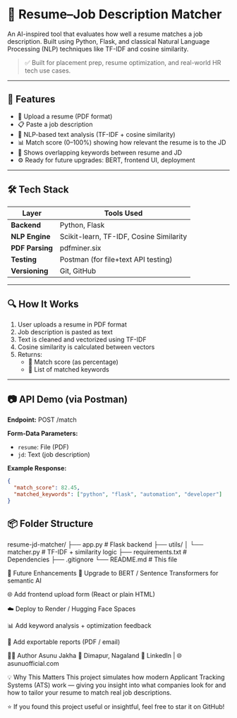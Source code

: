 # 🧠 Resume–Job Description Matcher

An AI-inspired tool that evaluates how well a resume matches a job description. Built using Python, Flask, and classical Natural Language Processing (NLP) techniques like TF-IDF and cosine similarity.

> ✅ Built for placement prep, resume optimization, and real-world HR tech use cases.

---

## 🚀 Features

- 📄 Upload a resume (PDF format)
- 📋 Paste a job description
- 🧠 NLP-based text analysis (TF-IDF + cosine similarity)
- 📊 Match score (0–100%) showing how relevant the resume is to the JD
- 🧾 Shows overlapping keywords between resume and JD
- ⚙️ Ready for future upgrades: BERT, frontend UI, deployment

---

## 🛠 Tech Stack

| Layer         | Tools Used                    |
|---------------|-------------------------------|
| **Backend**   | Python, Flask                 |
| **NLP Engine**| Scikit-learn, TF-IDF, Cosine Similarity |
| **PDF Parsing**| pdfminer.six                 |
| **Testing**   | Postman (for file+text API testing) |
| **Versioning**| Git, GitHub                   |

---

## 🔍 How It Works

1. User uploads a resume in PDF format
2. Job description is pasted as text
3. Text is cleaned and vectorized using TF-IDF
4. Cosine similarity is calculated between vectors
5. Returns:
   - 🎯 Match score (as percentage)
   - 🧩 List of matched keywords

---

## 📷 API Demo (via Postman)

**Endpoint:**
POST /match



**Form-Data Parameters:**
- `resume`: File (PDF)
- `jd`: Text (job description)

**Example Response:**
```json
{
  "match_score": 82.45,
  "matched_keywords": ["python", "flask", "automation", "developer"]
}
```
## 📦 Folder Structure
resume-jd-matcher/
├── app.py # Flask backend
├── utils/
│ └── matcher.py # TF-IDF + similarity logic
├── requirements.txt # Dependencies
├── .gitignore
└── README.md # This file

🧠 Future Enhancements
🤖 Upgrade to BERT / Sentence Transformers for semantic AI

🌐 Add frontend upload form (React or plain HTML)

☁️ Deploy to Render / Hugging Face Spaces

📊 Add keyword analysis + optimization feedback

📁 Add exportable reports (PDF / email)

👨‍💻 Author
Asunu Jakha
📍 Dimapur, Nagaland
🔗 LinkedIn | 🌐 asunuofficial.com

💡 Why This Matters
This project simulates how modern Applicant Tracking Systems (ATS) work — giving you insight into what companies look for and how to tailor your resume to match real job descriptions.

⭐ If you found this project useful or insightful, feel free to star it on GitHub!